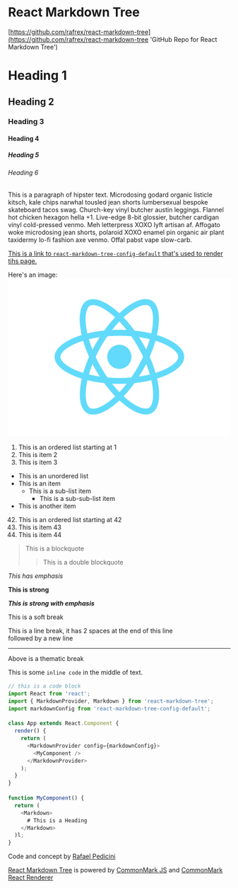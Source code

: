 # React Markdown Tree
[https://github.com/rafrex/react-markdown-tree](https://github.com/rafrex/react-markdown-tree 'GitHub Repo for React Markdown Tree')

# Heading 1
## Heading 2
### Heading 3
#### Heading 4
##### Heading 5
###### Heading 6

This is a paragraph of hipster text. Microdosing godard organic listicle kitsch, kale chips narwhal tousled jean shorts lumbersexual bespoke skateboard tacos swag. Church-key vinyl butcher austin leggings. Flannel hot chicken hexagon hella +1. Live-edge 8-bit glossier, butcher cardigan vinyl cold-pressed venmo. Meh letterpress XOXO lyft artisan af. Affogato woke microdosing jean shorts, polaroid XOXO enamel pin organic air plant taxidermy lo-fi fashion axe venmo. Offal pabst vape slow-carb.

[This is a link to `react-markdown-tree-config-default` that's used to render tihs page.](https://github.com/rafrex/react-markdown-tree-config-default 'GitHub Repo for React Markdown Tree Config Default')

Here's an image:
![React Logo](/imgs/react-logo.svg 'React Logo')

1. This is an ordered list starting at 1
1. This is item 2
1. This is item 3

- This is an unordered list
- This is an item
  - This is a sub-list item
    - This is a sub-sub-list item
- This is another item

42. This is an ordered list starting at 42
1. This is item 43
1. This is item 44

> This is a blockquote
>> This is a double blockquote

*This has emphasis*

**This is strong**

***This is strong with emphasis***

This is a soft
break

This is a line break, it has 2 spaces at the end of this line  
followed by a new line

---
Above is a thematic break

This is some `inline code` in the middle of text.

```js
// this is a code block
import React from 'react';
import { MarkdownProvider, Markdown } from 'react-markdown-tree';
import markdownConfig from 'react-markdown-tree-config-default';

class App extends React.Component {
  render() {
    return (
      <MarkdownProvider config={markdownConfig}>
        <MyComponent />
      </MarkdownProvider>
    );
  }
}

function MyComponent() {
  return (
    <Markdown>
      # This is a Heading
    </Markdown>
  )l;
}

```


Code and concept by [Rafael Pedicini](http://www.rafaelpedicini.com)

[React Markdown Tree](https://github.com/rafrex/react-markdown-tree) is powered by [CommonMark JS](https://github.com/jgm/commonmark.js) and [CommonMark React Renderer](https://github.com/rexxars/commonmark-react-renderer)
